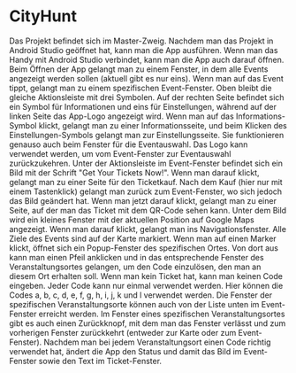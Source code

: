 # CityHunt

Das Projekt befindet sich im Master-Zweig. Nachdem man das Projekt in Android Studio geöffnet hat, kann man die App ausführen. Wenn man das Handy mit Android Studio verbindet, kann man die App auch darauf öffnen.
Beim Öffnen der App gelangt man zu einem Fenster, in dem alle Events angezeigt werden sollen (aktuell gibt es nur eins). Wenn man auf das Event tippt, gelangt man zu einem spezifischen Event-Fenster. Oben bleibt die gleiche Aktionsleiste mit drei Symbolen. Auf der rechten Seite befindet sich ein Symbol für Informationen und eins für Einstellungen, während auf der linken Seite das App-Logo angezeigt wird. Wenn man auf das Informations-Symbol klickt, gelangt man zu einer Informationsseite, und beim Klicken des Einstellungen-Symbols gelangt man zur Einstellungsseite. Sie funktionieren genauso auch beim Fenster für die Eventauswahl. Das Logo kann verwendet werden, um vom Event-Fenster zur Eventauswahl zurückzukehren. 
Unter der Aktionsleiste im Event-Fenster befindet sich ein Bild mit der Schrift "Get Your Tickets Now!". Wenn man darauf klickt, gelangt man zu einer Seite für den Ticketkauf. Nach dem Kauf (hier nur mit einem Tastenklick) gelangt man zurück zum Event-Fenster, wo sich jedoch das Bild geändert hat. Wenn man jetzt darauf klickt, gelangt man zu einer Seite, auf der man das Ticket mit dem QR-Code sehen kann. Unter dem Bild wird ein kleines Fenster mit der aktuellen Position auf Google Maps angezeigt. Wenn man darauf klickt, gelangt man ins Navigationsfenster. Alle Ziele des Events sind auf der Karte markiert. Wenn man auf einen Marker klickt, öffnet sich ein Popup-Fenster des spezifischen Ortes. Von dort aus kann man einen Pfeil anklicken und in das entsprechende Fenster des Veranstaltungsortes gelangen, um den Code einzulösen, den man an diesem Ort erhalten soll. Wenn man kein Ticket hat, kann man keinen Code eingeben. Jeder Code kann nur einmal verwendet werden. Hier können die Codes a, b, c, d, e, f, g, h, i, j, k und l verwendet werden. Die Fenster der spezifischen Veranstaltungsorte können auch von der Liste unten im Event-Fenster erreicht werden. Im Fenster eines spezifischen Veranstaltungsortes gibt es auch einen Zurückknopf, mit dem man das Fenster verlässt und zum vorherigen Fenster zurückkehrt (entweder zur Karte oder zum Event-Fenster). Nachdem man bei jedem Veranstaltungsort einen Code richtig verwendet hat, ändert die App den Status und damit das Bild im Event-Fenster sowie den Text im Ticket-Fenster.

